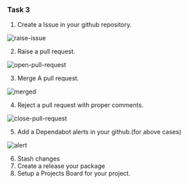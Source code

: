 ### Task 3 
1. Create a Issue in your github repository.

![raise-issue](https://user-images.githubusercontent.com/59412013/195396408-26bf2879-b5cc-47d0-8bea-4106c718e2f1.png)



2. Raise a pull request.

![open-pull-request](https://user-images.githubusercontent.com/59412013/195396450-69b2c45b-4b1e-44a2-9dec-f468367fb5a6.png)


3. Merge A pull request.

![merged](https://user-images.githubusercontent.com/59412013/195396476-e3ea7193-e423-4be4-bfe3-6f9059a311a4.png)


4. Reject a pull request with proper comments.

![close-pull-request](https://user-images.githubusercontent.com/59412013/195396519-2f794de2-c403-4a87-b0d1-196bf67bd614.png)



5. Add a Dependabot alerts in your github.(for above cases)

![alert](https://user-images.githubusercontent.com/59412013/195398242-7c8c6954-4c02-439e-81a0-6e0ab8f2a098.jpg)



6. Stash changes
7. Create a release your package
8. Setup a Projects Board for your project.



